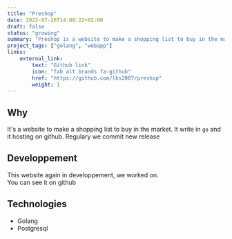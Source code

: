 ```yaml
---
title: "Preshop"
date: 2022-07-26T14:09:22+02:00
draft: false
status: "growing"
summary: "Preshop is a website to make a shopping list to buy in the market."
project_tags: ["golang", "webapp"]
links:
    external_link:
        text: "Github link"
        icon: "fab alt brands fa-github"
        href: "https://github.com/lks2007/preshop"
        weight: 1
---
```


## Why 
It's a website to make a shopping list to buy in the market.
It write in ``` go ``` and it hosting on github.
Regulary we commit new release

## Developpement
This website again in developpement, we worked on.  
You can see it on github

## Technologies
- Golang
- Postgresql